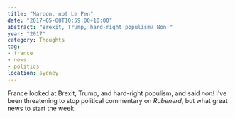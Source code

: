 ```yaml
---
title: "Marcon, not Le Pen"
date: "2017-05-08T10:59:00+10:00"
abstract: "Brexit, Trump, hard-right populism? Non!"
year: "2017"
category: Thoughts
tag:
- france
- news
- politics
location: sydney
---
```

France looked at Brexit, Trump, and hard-right populism, and said *non!* I've been threatening to stop political commentary on *Rubenerd*, but what great news to start the week.

